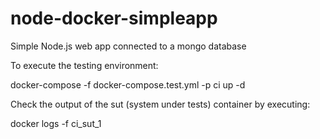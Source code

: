 # node-docker-simpleapp
Simple Node.js web app connected to a mongo database

To execute the testing environment:

docker-compose -f docker-compose.test.yml -p ci up -d

Check the output of the sut (system under tests) container by executing:

docker logs -f ci_sut_1

